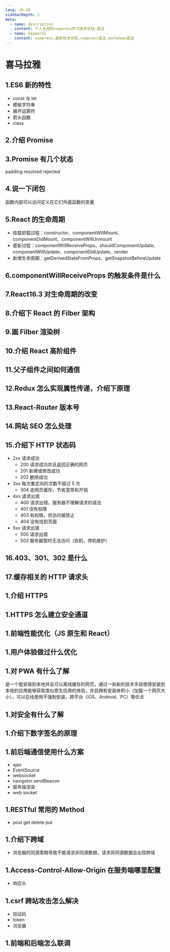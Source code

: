```yaml
---
lang: zh-CN
sidebarDepth: 2
meta:
  - name: description
    content: 个人总结的vuepress学习技术文档-语法
  - name: keywords
    content: vuepress,最新技术文档,vuepress语法,markdown语法
---
```


# 喜马拉雅

## 1.ES6 新的特性

- const 与 let
- 模板字符串
- 展开运算符
- 箭头函数
- class

## 2.介绍 Promise

## 3.Promise 有几个状态

padding
resolved
rejected

## 4.说一下闭包

函数内部可以访问定义在它们外面函数的变量

## 5.React 的生命周期

- 挂载卸载过程：constructor、componentWillMount、componentDidMount、componentWillUnmount
- 更新过程：componentWillReceiveProps、shouldComponentUpdate、componentWillUpdate、componentDidUpdate、render
- 新增生命周期：getDerivedStateFromProps、getSnapshotBeforeUpdate

## 6.componentWillReceiveProps 的触发条件是什么

## 7.React16.3 对生命周期的改变

## 8.介绍下 React 的 Filber 架构

## 9.画 Filber 渲染树

## 10.介绍 React 高阶组件

## 11.父子组件之间如何通信

## 12.Redux 怎么实现属性传递，介绍下原理

## 13.React-Router 版本号

## 14.网站 SEO 怎么处理

## 15.介绍下 HTTP 状态码

- 2xx 请求成功
  - 200 请求成功并且返回正确的网页
  - 201 新建或修改成功
  - 202 删除成功
- 3xx 每次重定向的次数不超过 5 次
  - 304 走网页缓存，节省宽带和开销
- 4xx 请求出错
  - 400 请求出错，服务器不理解请求的语法
  - 401 没有权限
  - 403 有权限，但访问被禁止
  - 404 没有找到页面
- 5xx 请求出错
  - 500 请求出错
  - 503 服务器暂时无法访问（宕机，停机维护）

## 16.403、301、302 是什么

## 17.缓存相关的 HTTP 请求头

## 1.介绍 HTTPS

## 1.HTTPS 怎么建立安全通道

## 1.前端性能优化（JS 原生和 React）

## 1.用户体验做过什么优化

## 1.对 PWA 有什么了解

是一个能安装到本地并且可以离线缓存的网页，通过一些新的技术手段使得安装到本地的应用能够获取类似原生应用的体验，并且拥有安装体积小（加载一个网页大小），可以在线使用不强制安装，跨平台（iOS、Android、PC）等优点

## 1.对安全有什么了解

## 1.介绍下数字签名的原理

## 1.前后端通信使用什么方案

- ajax
- EventSource
- websocket
- navigator.sendBeacon
- 服务端渲染
- web socket

## 1.RESTful 常用的 Method

- post get delete put

## 1.介绍下跨域

- 浏览器的同源策略导致不能请求非同源数据，请求非同源数据会出现跨域

## 1.Access-Control-Allow-Origin 在服务端哪里配置

- 响应头

## 1.csrf 跨站攻击怎么解决

- 验证码
- token
- 浏览器

## 1.前端和后端怎么联调
